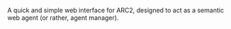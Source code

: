 A quick and simple web interface for ARC2, designed to act as a semantic web agent (or rather, agent manager).
